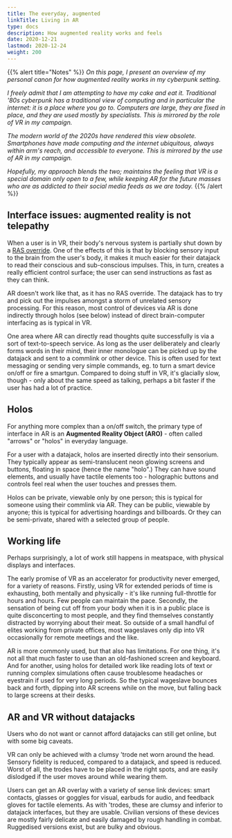 ```yaml
---
title: The everyday, augmented
linkTitle: Living in AR
type: docs
description: How augmented reality works and feels
date: 2020-12-21
lastmod: 2020-12-24
weight: 200
---
```


{{% alert title="Notes" %}}
*On this page, I present an overview of my personal canon for how augmented reality works in my cyberpunk setting.*

*I freely admit that I am attempting to have my cake and eat it. Traditional '80s cyberpunk has a traditional view of computing and in particular the internet: it is a place where you go to. Computers are large, they are fixed in place, and they are used mostly by specialists. This is mirrored by the role of VR in my campaign.*

*The modern world of the 2020s have rendered this view obsolete. Smartphones have made computing and the internet ubiquitous, always within arm's reach, and accessible to everyone. This is mirrored by the use of AR in my campaign.* 

*Hopefully, my approach blends the two; maintains the feeling that VR is a special domain only open to a few, while keeping AR for the future masses who are as addicted to their social media feeds as we are today.*
{{% /alert %}} 

## Interface issues: augmented reality is not telepathy

When a user is in VR, their body's nervous system is partially shut down by a [RAS override](https://shadowrun.fandom.com/wiki/RAS_Override). One of the effects of this is that by blocking sensory input to the brain from the user's body, it makes it much easier for their datajack to read their conscious and sub-conscious impulses. This, in turn, creates a really efficient control surface; the user can send instructions as fast as they can think. 

AR doesn't work like that, as it has no RAS override. The datajack has to try and pick out the impulses amongst a storm of unrelated sensory processing. For this reason, most control of devices via AR is done indirectly through holos (see below) instead of direct brain-computer interfacing as is typical in VR.

One area where AR can directly read thoughts quite successfully is via a sort of text-to-speech service. As long as the user deliberately and clearly forms words in their mind, their inner monologue can be picked up by the datajack and sent to a commlink or other device. This is often used for text messaging or sending very simple commands, eg. to turn a smart device on/off or fire a smartgun. Compared to doing stuff in VR, it's glacially slow, though - only about the same speed as talking, perhaps a bit faster if the user has had a lot of practice.

## Holos

For anything more complex than a on/off switch, the primary type of interface in AR is an **Augmented Reality Object (ARO)** - often called "arrows" or "holos" in everyday language.

For a user with a datajack, holos are inserted directly into their sensorium. They typically appear as semi-translucent neon glowing screens and buttons, floating in space (hence the name "holo".) They can have sound elements, and usually have tactile elements too - holographic buttons and controls feel real when the user touches and presses them.

Holos can be private, viewable only by one person; this is typical for someone using their commlink via AR. They can be public, viewable by anyone; this is typical for advertising hoardings and billboards. Or they can be semi-private, shared with a selected group of people.

## Working life

Perhaps surprisingly, a lot of work still happens in meatspace, with physical displays and interfaces.

The early promise of VR as an accelerator for productivity never emerged, for a variety of reasons. Firstly, using VR for extended periods of time is exhausting, both mentally and physically - it's like running full-throttle for hours and hours. Few people can maintain the pace. Secondly, the sensation of being cut off from your body when it is in a public place is quite disconcerting to most people, and they find themselves constantly distracted by worrying about their meat. So outside of a small handful of elites working from private offices, most wageslaves only dip into VR occasionally for remote meetings and the like.

AR is more commonly used, but that also has limitations. For one thing, it's not all that much faster to use than an old-fashioned screen and keyboard. And for another, using holos for detailed work like reading lots of text or running complex simulations often cause troublesome headaches or eyestrain if used for very long periods. So the typical wageslave bounces back and forth, dipping into AR screens while on the move, but falling back to large screens at their desks.

## AR and VR without datajacks

Users who do not want or cannot afford datajacks can still get online, but with some big caveats.

VR can only be achieved with a clumsy 'trode net worn around the head. Sensory fidelity is reduced, compared to a datajack, and speed is reduced. Worst of all, the trodes have to be placed in the right spots, and are easily dislodged if the user moves around while wearing them.

Users can get an AR overlay with a variety of sense link devices: smart contacts, glasses or goggles for visual, earbuds for audio, and feedback gloves for tactile elements. As with 'trodes, these are clumsy and inferior to datajack interfaces, but they are usable. Civilian versions of these devices are mostly fairly delicate and easily damaged by rough handling in combat. Ruggedised versions exist, but are bulky and obvious.

